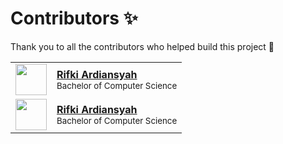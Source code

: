 # Contributors ✨

Thank you to all the contributors who helped build this project 🎉

<!-- Do not remove anything from this file. -->

<table>
    <tbody>
        <tr>
            <td>
                <img
                src="https://avatars.githubusercontent.com/u/49678787?v=4"
                width="50px;"
                />
            </td>
            <td>
                <b>
                    <a href="https://github.com/rifkiard"> Rifki Ardiansyah </a>
                </b>
                <br />
                <sub>Bachelor of Computer Science</sub>
            </td>
        </tr>
        <tr>
            <td>
                <img
                src="https://avatars.githubusercontent.com/u/49678787?v=4"
                width="50px;"
                />
            </td>
            <td>
                <b>
                    <a href="https://github.com/rifkiard"> Rifki Ardiansyah </a>
                </b>
                <br />
                <sub>Bachelor of Computer Science</sub>
            </td>
        </tr>
        <!-- ⤴ Create a new line and paste the copied code from the snippet above here. ⤴ -->
    </tbody>
</table>

